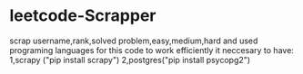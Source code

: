 # leetcode-Scrapper
scrap username,rank,solved problem,easy,medium,hard and used programing languages
for this code to work efficiently it neccesary to have:
1,scrapy ("pip install scrapy")
2,postgres("pip install psycopg2")
